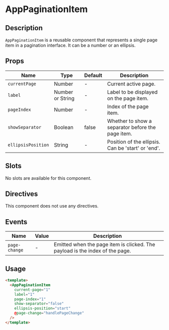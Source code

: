 # AppPaginationItem

## Description

`AppPaginationItem` is a reusable component that represents a single page item in a pagination interface. It can be a number or an ellipsis.

## Props

| Name | Type | Default | Description |
| ---- | ---- | ------- | ----------- |
| `currentPage` | Number | - | Current active page. |
| `label` | Number or String | - | Label to be displayed on the page item. |
| `pageIndex` | Number | - | Index of the page item. |
| `showSeparator` | Boolean | false | Whether to show a separator before the page item. |
| `ellipsisPosition` | String | - | Position of the ellipsis. Can be 'start' or 'end'. |

## Slots

No slots are available for this component.

## Directives

This component does not use any directives.

## Events

| Name | Value | Description |
| ---- | ----- | ----------- |
| `page-change` | - | Emitted when the page item is clicked. The payload is the index of the page. |

## Usage

```html
<template>
  <AppPaginationItem
    current-page="1"
    label="1"
    page-index="1"
    show-separator="false"
    ellipsis-position="start"
    @page-change="handlePageChange"
  />
</template>
```
